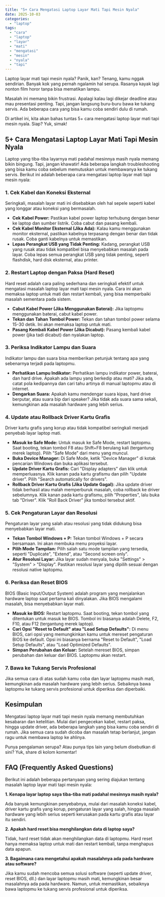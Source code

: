 ```yaml
---
title: "5+ Cara Mengatasi Laptop Layar Mati Tapi Mesin Nyala"
date: 2025-10-03
categories: 
  - "laptop"
tags: 
  - "cara"
  - "laptop"
  - "layar"
  - "mati"
  - "mengatasi"
  - "mesin"
  - "nyala"
  - "tapi"
---
```


Laptop layar mati tapi mesin nyala? Panik, kan? Tenang, kamu nggak sendirian. Banyak kok yang pernah ngalamin hal serupa. Rasanya kayak lagi nonton film horor tanpa bisa mematikan lampu.

Masalah ini memang bikin frustrasi. Apalagi kalau lagi dikejar deadline atau mau presentasi penting. Tapi, jangan langsung buru-buru bawa ke tukang servis. Ada beberapa cara yang bisa kamu coba sendiri dulu di rumah.

Di artikel ini, kita akan bahas tuntas 5+ cara mengatasi laptop layar mati tapi mesin nyala. Siap? Yuk, simak!

## 5+ Cara Mengatasi Laptop Layar Mati Tapi Mesin Nyala

Laptop yang tiba-tiba layarnya mati padahal mesinnya masih nyala memang bikin bingung. Tapi, jangan khawatir! Ada beberapa langkah troubleshooting yang bisa kamu coba sebelum memutuskan untuk membawanya ke tukang servis. Berikut ini adalah beberapa cara mengatasi laptop layar mati tapi mesin nyala:

### 1\. Cek Kabel dan Koneksi Eksternal

Seringkali, masalah layar mati ini disebabkan oleh hal sepele seperti kabel yang longgar atau koneksi yang bermasalah.

- **Cek Kabel Power:** Pastikan kabel power laptop terhubung dengan benar ke laptop dan sumber listrik. Coba cabut dan pasang kembali.
- **Cek Kabel Monitor Eksternal (Jika Ada):** Kalau kamu menggunakan monitor eksternal, pastikan kabelnya terpasang dengan benar dan tidak rusak. Coba ganti kabelnya untuk memastikan.
- **Lepas Perangkat USB yang Tidak Penting:** Kadang, perangkat USB yang rusak atau tidak kompatibel bisa menyebabkan masalah pada layar. Coba lepas semua perangkat USB yang tidak penting, seperti flashdisk, hard disk eksternal, atau printer.

### 2\. Restart Laptop dengan Paksa (Hard Reset)

Hard reset adalah cara paling sederhana dan seringkali efektif untuk mengatasi masalah laptop layar mati tapi mesin nyala. Cara ini akan memaksa laptop untuk mati dan restart kembali, yang bisa memperbaiki masalah sementara pada sistem.

- **Cabut Kabel Power (Jika Menggunakan Baterai):** Jika laptopmu menggunakan baterai, cabut kabel power.
- **Tekan dan Tahan Tombol Power:** Tekan dan tahan tombol power selama 15-30 detik. Ini akan memaksa laptop untuk mati.
- **Pasang Kembali Kabel Power (Jika Dicabut):** Pasang kembali kabel power (jika tadi dicabut) dan nyalakan laptop.

### 3\. Periksa Indikator Lampu dan Suara

Indikator lampu dan suara bisa memberikan petunjuk tentang apa yang sebenarnya terjadi pada laptopmu.

- **Perhatikan Lampu Indikator:** Perhatikan lampu indikator power, baterai, dan hard drive. Apakah ada lampu yang berkedip atau mati? Jika ada, catat pola kedipannya dan cari tahu artinya di manual laptopmu atau di internet.
- **Dengarkan Suara:** Apakah kamu mendengar suara kipas, hard drive berputar, atau suara bip dari speaker? Jika tidak ada suara sama sekali, kemungkinan ada masalah hardware yang lebih serius.

### 4\. Update atau Rollback Driver Kartu Grafis

Driver kartu grafis yang korup atau tidak kompatibel seringkali menjadi penyebab layar laptop mati.

- **Masuk ke Safe Mode:** Untuk masuk ke Safe Mode, restart laptopmu. Saat booting, tekan tombol F8 atau Shift+F8 berulang kali (tergantung merek laptop). Pilih "Safe Mode" dari menu yang muncul.
- **Buka Device Manager:** Di Safe Mode, ketik "Device Manager" di kotak pencarian Windows dan buka aplikasi tersebut.
- **Update Driver Kartu Grafis:** Cari "Display adapters" dan klik untuk memperluasnya. Klik kanan pada kartu grafismu dan pilih "Update driver". Pilih "Search automatically for drivers".
- **Rollback Driver Kartu Grafis (Jika Update Gagal):** Jika update driver tidak berhasil atau malah memperburuk masalah, coba rollback ke driver sebelumnya. Klik kanan pada kartu grafismu, pilih "Properties", lalu buka tab "Driver". Klik "Roll Back Driver" jika tombol tersebut aktif.

### 5\. Cek Pengaturan Layar dan Resolusi

Pengaturan layar yang salah atau resolusi yang tidak didukung bisa menyebabkan layar mati.

- **Tekan Tombol Windows + P:** Tekan tombol Windows + P secara bersamaan. Ini akan membuka menu proyeksi layar.
- **Pilih Mode Tampilan:** Pilih salah satu mode tampilan yang tersedia, seperti "Duplicate", "Extend", atau "Second screen only".
- **Atur Resolusi Layar:** Jika layar sudah menyala, buka "Settings" > "System" > "Display". Pastikan resolusi layar yang dipilih sesuai dengan resolusi native laptopmu.

### 6\. Periksa dan Reset BIOS

BIOS (Basic Input/Output System) adalah program yang menjalankan hardware laptop saat pertama kali dinyalakan. Jika BIOS mengalami masalah, bisa menyebabkan layar mati.

- **Masuk ke BIOS:** Restart laptopmu. Saat booting, tekan tombol yang ditentukan untuk masuk ke BIOS. Tombol ini biasanya adalah Delete, F2, F10, atau F12 (tergantung merek laptop).
- **Cari Opsi "Reset to Default" atau "Load Setup Defaults":** Di menu BIOS, cari opsi yang memungkinkan kamu untuk mereset pengaturan BIOS ke default. Opsi ini biasanya bernama "Reset to Default", "Load Setup Defaults", atau "Load Optimized Defaults".
- **Simpan Perubahan dan Keluar:** Setelah mereset BIOS, simpan perubahan dan keluar dari BIOS. Laptopmu akan restart.

### 7\. Bawa ke Tukang Servis Profesional

Jika semua cara di atas sudah kamu coba dan layar laptopmu masih mati, kemungkinan ada masalah hardware yang lebih serius. Sebaiknya bawa laptopmu ke tukang servis profesional untuk diperiksa dan diperbaiki.

## Kesimpulan

Mengatasi laptop layar mati tapi mesin nyala memang membutuhkan kesabaran dan ketelitian. Mulai dari pengecekan kabel, restart paksa, hingga update driver, ada beberapa langkah yang bisa kamu coba sendiri di rumah. Jika semua cara sudah dicoba dan masalah tetap berlanjut, jangan ragu untuk membawa laptop ke ahlinya.

Punya pengalaman serupa? Atau punya tips lain yang belum disebutkan di sini? Yuk, share di kolom komentar!

## FAQ (Frequently Asked Questions)

Berikut ini adalah beberapa pertanyaan yang sering diajukan tentang masalah laptop layar mati tapi mesin nyala:

**1\. Kenapa layar laptop saya tiba-tiba mati padahal mesinnya masih nyala?**

Ada banyak kemungkinan penyebabnya, mulai dari masalah koneksi kabel, driver kartu grafis yang korup, pengaturan layar yang salah, hingga masalah hardware yang lebih serius seperti kerusakan pada kartu grafis atau layar itu sendiri.

**2\. Apakah hard reset bisa menghilangkan data di laptop saya?**

Tidak, hard reset tidak akan menghilangkan data di laptopmu. Hard reset hanya memaksa laptop untuk mati dan restart kembali, tanpa menghapus data apapun.

**3\. Bagaimana cara mengetahui apakah masalahnya ada pada hardware atau software?**

Jika kamu sudah mencoba semua solusi software (seperti update driver, reset BIOS, dll.) dan layar laptopmu masih mati, kemungkinan besar masalahnya ada pada hardware. Namun, untuk memastikan, sebaiknya bawa laptopmu ke tukang servis profesional untuk diperiksa.
